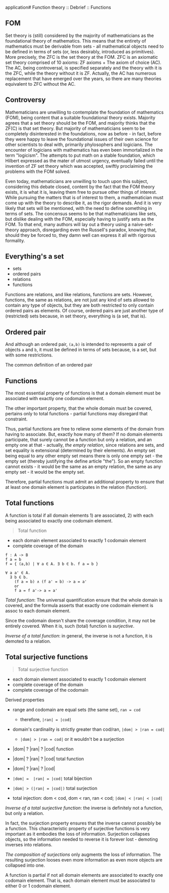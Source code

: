 application# Function theory :: Debrief :: Functions

## FOM

Set theory is (still) considered by the majority of mathematicians as the foundational theory of mathematics. This means that the entirety of mathematics must be derivable from sets - all mathematical objects need to be defined in terms of sets (or, less desirably, introduced as primitives). More precisely, the ZFC is the set theory at the FOM. ZFC is an axiomatic set theory comprised of 10 axioms: ZF axioms + The axiom of choice (AC). The AC, being controversal, is specified separately and the theory with it is the ZFC, while the theory without it is ZF. Actually, the AC has numerous replacement that have emerged over the years, so there are many theories equivalent to ZFC without the AC.

## Controversy

Mathematicians are unwilling to contemplate the foundation of mathematics (FOM), being content that a suitable foundational theory exists. Majority agrees that a set theory should be the FOM, and majority thinks that the ZF(C) is that set theory. But majority of mathematicians seem to be completely disinterested in the foundations, now as before - in fact, before they were happy to leave the foundational issues of their own science for other scientists to deal with, primarily phylosophers and logicians. The encounter of logicians with mathematics has even been immortalized in the term "logicism". The attempts to put math on a stable foundation, which Hilbert expressed as the mater of utmost urgency, eventually failed until the invention of ZF set theory which was accepted, swiftly proclaiming the problems with the FOM solved.

Even today, mathematicians are unwilling to touch upon this subject, considering this debate closed, content by the fact that the FOM theory exists, it is what it is, leaving them free to pursue other things of interest. While pursuing the matters that is of interest to them, a mathematician must come up with the theory to describe it, as the rigor demands. And it is very likely that sets will be mentioned, with the need to define something in terms of sets. The concensus seems to be that mathematicians like sets, but dislike dealing with the FOM, especially having to justify sets as the FOM. To that end, many authors will lay out a theory using a naive-set-theory approach, disregarding even the Russell's paradox, knowing that, should they be forced to, they damn well can express it all with rigorous formality.




## Everything's a set

- sets
- ordered pairs
- relations
- functions

Functions are relations, and like relations, functions are sets. However, functions, the same as relations, are not just any kind of sets allowed to contain any type of objects, but they are both restricted to only contain ordered pairs as elements. Of course, ordered pairs are just another type of (restricted) sets because, in set theory, everything is (a set, that is).

## Ordered pair

And although an ordered pair, `(a,b)` is intended to represents a pair of objects `a` and `b`, it must be defined in terms of sets because, is a set, but with some restrictions. 

The common definition of an ordered pair

## Functions

The most essential property of functions is that a domain element must be associated with exactly one codomain element.

The other important property, that the whole domain must be covered, pertains only to total functions - partial functions may disregard that constraint.

Thus, partial functions are free to relieve some elements of the domain from having to associate. But, exactly how many of them? If no domain elements participate, that surely cannot be a function but only a relation, and an empty one at that - actually, *the empty relation*, since relations are sets, and set equality is extensional (determined by their elements). An empty set being equal to any other empty set means there is only one empty set - the empty set (thereby justifying the define article "the"). So an empty function cannot exists - it would be the same as an empty relation, the same as any empty set - it would be the empty set.

Therefore, partial functions must admit an additional property to ensure that at least one domain element is participates in the relation (function).

## Total functions

A function is total if all domain elements 1) are associated, 2) with each being associated to exactly one codomain element.

>Total function
- each domain element associated to exactly 1 codomain element
- complete coverage of the domain

```
f : A -> B
f a = b
f = { (a,b) | ∀ a ∈ A. ∃ b ∈ b. f a = b }

∀ a a' ∈ A.
  ∃ b ∈ b.
    (f a = b) ∧ (f a' = b) -> a = a'
    or
    f a = f a'-> a = a'
```

*Total function*: The universal quantification ensure that the whole domain is covered, and the formula asserts that exactly one codomain element is assoc to each domain element.

Since the codomain doesn't share the coverage condition, it may not be entirely covered. When it is, such (total) function is *surjective*.

*Inverse of a total function*: in general, the inverse is not a function, it is demoted to a relation.


## Total surjective functions

>Total surjective function
- each domain element associated to exactly 1 codomain element
- complete coverage of the domain
- complete coverage of the codomain

Derived properties
- range and codomain are equal sets (the same set), `ran = cod`
  - therefore, `|ran| = |cod|`
- domain's cardinality is strictly greater than cod/ran, `|dom| > |ran = cod|`
  - `|dom| > |ran = cod|` or it wouldn't be a surjection


- |dom| ? |ran| ? |cod| function
- |dom| ? |ran| ? |cod| total function
- |dom| ? |ran| ? |cod| 

- `|dom| =  |ran| = |cod|`  total bijection
- `|dom| > (|ran| = |cod|)` total surjection
- total injection: dom < cod, dom < ran, ran < cod; `|dom| < |ran| < |cod|`


*Inverse of a total surjective function*: the inverse is definitely not a function, but only a relation.

In fact, the surjection property ensures that the inverse cannot possibly be a function. This characteristic property of surjective functions is very important as it embodies the loss of information. Surjection collapses objects, so the information needed to reverse it is forever lost - demoting inverses into relations.

*The composition of surjections* only augments the loss of information. The resulting surjection looses even more information as even more objects are collapsed into one.



A function is partial if not all domain elements are associated to exactly one codomain element. That is, each domain element must be associated to either 0 or 1 codomain element.
